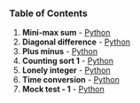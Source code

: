 ### Table of Contents
1. __Mini-max sum__ - [Python](Mini-Max%20Sum.py)
1. __Diagonal difference__ - [Python](Diagonal%20Difference.py)
1. __Plus minus__ - [Python](Plus%20Minus.py)
1. __Counting sort 1__ - [Python](Counting%20Sort%201.py)
1. __Lonely integer__ - [Python](Lonely%20Integer.py)
1. __Time conversion__ - [Python](Time%20Conversion.py)
1. __Mock test - 1__ - [Python](Mock%20Test%20-%201.py)
